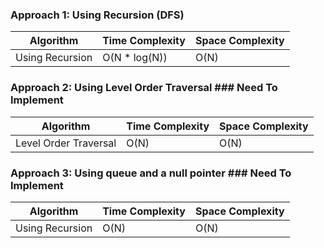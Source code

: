 ### Approach 1: Using Recursion (DFS)

| Algorithm              | Time Complexity          | Space Complexity  |
|----------------------- | ------------------------ | ----------------- |
| Using Recursion        | O(N * log(N))            | O(N)              |

### Approach 2: Using Level Order Traversal ### Need To Implement

| Algorithm              | Time Complexity          | Space Complexity  |
|----------------------- | ------------------------ | ----------------- |
| Level Order Traversal  | O(N)                     | O(N)              |

### Approach 3: Using queue and a null pointer ### Need To Implement

| Algorithm              | Time Complexity          | Space Complexity  |
|----------------------- | ------------------------ | ----------------- |
| Using Recursion        | O(N)                     | O(N)              |


